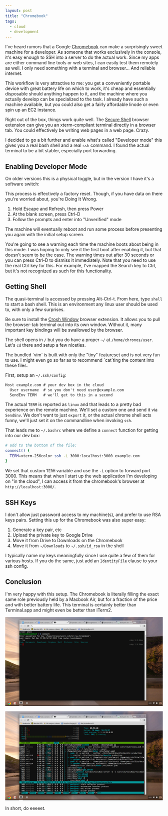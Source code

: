 ```yaml
---
layout: post
title: "Chromebook"
tags:
  - cloud
  - development
---
```


I've heard rumors that a Google [Chromebook][] can make a surprisingly 
sweet machine for a developer. As someone that works exclusively in the 
console, it's easy enough to SSH into a server to do the actual work. 
Since my apps are either command line tools or web sites, I can easily 
test them remotely as well. I only need something with a terminal and 
browser... And reliable internet.

[Chromebook]: http://www.samsung.com/us/computer/chromebook

This workflow is very attractive to me: you get a conveniently portable 
device with great battery life on which to work, it's cheap and 
essentially disposable should anything happen to it, and the machine 
where you actually develop can be specialized to the task. I already 
have such a machine available, but you could also get a fairly 
affordable linode or even spin up an EC2 instance.

Right out of the box, things work quite well. The [Secure 
Shell][secure-shell] browser extension can give you an xterm-compliant 
terminal directly in a browser tab. You could effectively be writing web 
pages in a web page. Crazy.

[secure-shell]: https://chrome.google.com/webstore/detail/secure-shell/pnhechapfaindjhompbnflcldabbghjo

I decided to go a bit further and enable what's called "Developer mode" 
this gives you a real bash shell and a real `ssh` command. I found the 
actual terminal to be a bit stabler, especially port forwarding.

## Enabling Developer Mode

On older versions this is a physical toggle, but in the version I have 
it's a software switch:

<div class="well">
This process is effectively a factory reset. Though, if you have data on 
there you're worried about, you're Doing It Wrong.
</div>

1. Hold Escape and Refresh, then press Power
2. At the blank screen, press Ctrl-D
3. Follow the prompts and enter into "Unverified" mode

The machine will eventually reboot and run some process before 
presenting you again with the initial setup screen.

You're going to see a warning each time the machine boots about being in 
this mode. I was hoping to only see it the first boot after enabling it, 
but that doesn't seem to be the case. The warning times out after 30 
seconds or you can press Ctrl-D to dismiss it immediately. Note that you 
need to use the real Ctrl key for this. For example, I've mapped the 
Search key to Ctrl, but it's not recognized as such for this 
functionality.

## Getting Shell

The quasi-terminal is accessed by pressing Alt-Ctrl-t. From here, type 
`shell` to start a bash shell. This is an environment any linux user 
should be used to, with only a few surprises.

Be sure to install the [Crosh Window][crosh-window] browser extension. 
It allows you to pull the browser-tab terminal out into its own window. 
Without it, many important key bindings will be swallowed by the 
browser.

[crosh-window]: https://chrome.google.com/webstore/detail/crosh-window/nhbmpbdladcchdhkemlojfjdknjadhmh

The shell opens in `/` but you do have a proper `~/` at 
`/home/chronos/user`. Let's `cd` there and setup a few niceties.

<div class="well">
The bundled `vim` is built with only the "tiny" featureset and is not 
very fun to use. I might even go so far as to recommend `cat`ting the 
content into these files.
</div>

First, setup an `~/.ssh/config`:

```
Host example.com # your dev box in the cloud
  User username  # so you don't need user@example.com
  SendEnv TERM   # we'll get to this in a second
```

The actual `TERM` is reported as `linux` and that leads to a pretty bad 
experience on the remote machine. We'll set a custom one and send it via 
`SendEnv`. We don't want to just `export` it, or the actual chrome shell 
acts funny, we'll just set it on the commandline when invoking `ssh`.

That leads me to `~/.bashrc` where we define a `connect` function for 
getting into our dev box:

```bash 
# add to the bottom of the file:
connect() {
  TERM=xterm-256color ssh -L 3000:localhost:3000 example.com
}
```

We set that custom `TERM` variable and use the `-L` option to forward 
port 3000. This means that when I start up the web application I'm 
developing on "in the cloud", I can access it from the chromebook's 
browser at `http://localhost:3000/`.

## SSH Keys

I don't allow just password access to my machine(s), and prefer to use 
RSA keys pairs. Setting this up for the Chromebook was also super easy:

1. Generate a key pair, etc
2. Upload the private key to Google Drive
3. Move it from Drive to Downloads on the Chromebook
4. Move it from `~/Downloads` to `~/.ssh/id_rsa` in the shell

I typically name my keys meaningfully since I use quite a few of them 
for various hosts. If you do the same, just add an `IdentityFile` clause 
to your ssh config.

## Conclusion

I'm very happy with this setup. The Chromebook is literally filling the 
exact same role previously held by a Macbook Air, but for a fraction of 
the price and with better battery life. This terminal is certainly 
better than Terminal.app and might even be better than iTerm2.


![chromebook shell](/img/chromebook_shell.png)

![chromebook htop](/img/chromebook_htop.png)

In short, do eeeeet.
